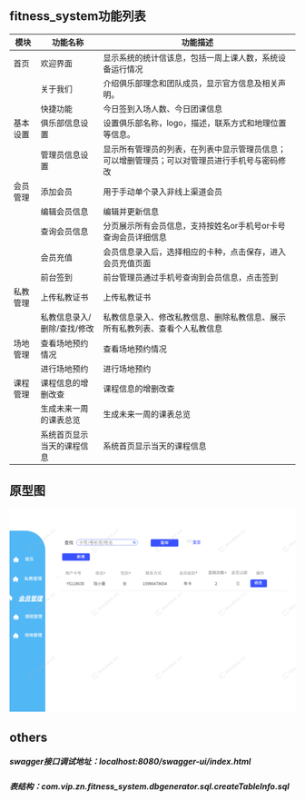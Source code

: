 ## fitness_system功能列表
| 模块     | 功能名称                    | 功能描述                                                     |
| -------- | --------------------------- | ------------------------------------------------------------ |
| 首页     | 欢迎界面                    | 显示系统的统计信该息，包括一周上课人数，系统设备运行情况     |
|          | 关于我们                    | 介绍俱乐部理念和团队成员，显示官方信息及相关声明。           |
|          | 快捷功能                    | 今日签到入场人数、今日团课信息                               |
| 基本设置 | 俱乐部信息设置              | 设置俱乐部名称，logo，描述，联系方式和地理位置等信息。       |
|          | 管理员信息设置              | 显示所有管理员的列表，在列表中显示管理员信息；可以增删管理员；可以对管理员进行手机号与密码修改 |
| 会员管理 | 添加会员                    | 用于手动单个录入非线上渠道会员                               |
|          | 编辑会员信息                | 编辑并更新信息                                               |
|          | 查询会员信息                | 分页展示所有会员信息，支持按姓名or手机号or卡号查询会员详细信息 |
|          | 会员充值                    | 会员信息录入后，选择相应的卡种，点击保存，进入会员充值页面   |
|          | 前台签到                    | 前台管理员通过手机号查询到会员信息，点击签到                 |
| 私教管理 | 上传私教证书                | 上传私教证书                                                 |
|          | 私教信息录入/删除/查找/修改 | 私教信息录入、修改私教信息、删除私教信息、展示所有私教列表、查看个人私教信息 |
| 场地管理 | 查看场地预约情况            | 查看场地预约情况                                             |
|          | 进行场地预约                | 进行场地预约                                                 |
| 课程管理 | 课程信息的增删改查          | 课程信息的增删改查                                           |
|          | 生成未来一周的课表总览      | 生成未来一周的课表总览                                       |
|          | 系统首页显示当天的课程信息  | 系统首页显示当天的课程信息                                   |


## 原型图
![Image text](https://github.com/Zrbana/fitness_system/blob/master/src/main/resources/picture/%E4%BC%9A%E5%91%98%E4%BF%A1%E6%81%AF%E7%AE%A1%E7%90%86%E7%95%8C%E9%9D%A2.png)
## others       
##### swagger接口调试地址：localhost:8080/swagger-ui/index.html
##### 表结构：com.vip.zn.fitness_system.dbgenerator.sql.createTableInfo.sql

